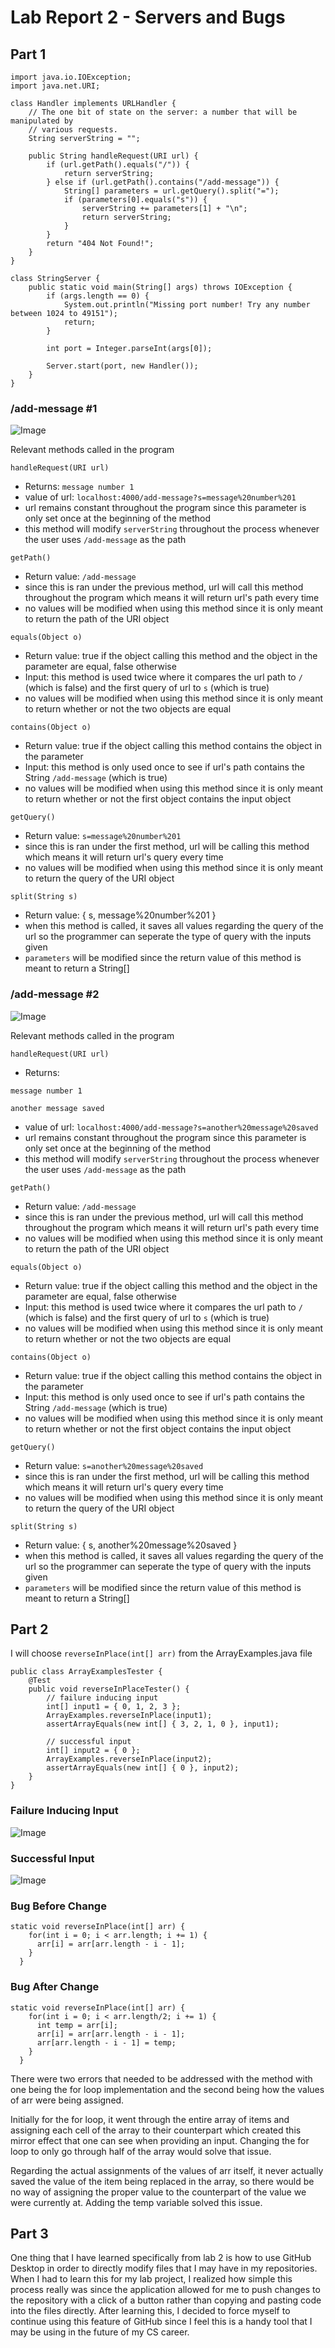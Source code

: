 # Lab Report 2 - Servers and Bugs
## Part 1
```
import java.io.IOException;
import java.net.URI;

class Handler implements URLHandler {
    // The one bit of state on the server: a number that will be manipulated by
    // various requests.
    String serverString = "";

    public String handleRequest(URI url) {
        if (url.getPath().equals("/")) {
            return serverString;
        } else if (url.getPath().contains("/add-message")) {
            String[] parameters = url.getQuery().split("=");
            if (parameters[0].equals("s")) {
                serverString += parameters[1] + "\n";
                return serverString;
            }
        }
        return "404 Not Found!";
    }
}

class StringServer {
    public static void main(String[] args) throws IOException {
        if (args.length == 0) {
            System.out.println("Missing port number! Try any number between 1024 to 49151");
            return;
        }

        int port = Integer.parseInt(args[0]);

        Server.start(port, new Handler());
    }
}
```

### /add-message #1

![Image](First_Saved_Message%20(2).png)

Relevant methods called in the program

`handleRequest(URI url)`

* Returns:
`message number 1`
* value of url: `localhost:4000/add-message?s=message%20number%201`
* url remains constant throughout the program since this parameter is only set once at the beginning of the method
* this method will modify `serverString` throughout the process whenever the user uses `/add-message` as the path

`getPath()`

* Return value: `/add-message`
* since this is ran under the previous method, url will call this method throughout the program which means it will return url's path every time
* no values will be modified when using this method since it is only meant to return the path of the URI object

`equals(Object o)`

* Return value: true if the object calling this method and the object in the parameter are equal, false otherwise
* Input: this method is used twice where it compares the url path to `/` (which is false) and the first query of url to `s` (which is true)
* no values will be modified when using this method since it is only meant to return whether or not the two objects are equal

`contains(Object o)`

* Return value: true if the object calling this method contains the object in the parameter
* Input: this method is only used once to see if url's path contains the String `/add-message` (which is true)
* no values will be modified when using this method since it is only meant to return whether or not the first object contains the input object

`getQuery()`

* Return value: `s=message%20number%201`
* since this is ran under the first method, url will be calling this method which means it will return url's query every time
* no values will be modified when using this method since it is only meant to return the query of the URI object

`split(String s)`

* Return value: { s, message%20number%201 }
* when this method is called, it saves all values regarding the query of the url so the programmer can seperate the type of query with the inputs given
* `parameters` will be modified since the return value of this method is meant to return a String[]

### /add-message #2

![Image](Second_Saved_Message.png)

Relevant methods called in the program

`handleRequest(URI url)`

* Returns:

```
message number 1

another message saved
```

* value of url: `localhost:4000/add-message?s=another%20message%20saved`
* url remains constant throughout the program since this parameter is only set once at the beginning of the method
* this method will modify `serverString` throughout the process whenever the user uses `/add-message` as the path

`getPath()`

* Return value: `/add-message`
* since this is ran under the previous method, url will call this method throughout the program which means it will return url's path every time
* no values will be modified when using this method since it is only meant to return the path of the URI object

`equals(Object o)`

* Return value: true if the object calling this method and the object in the parameter are equal, false otherwise
* Input: this method is used twice where it compares the url path to `/` (which is false) and the first query of url to `s` (which is true)
* no values will be modified when using this method since it is only meant to return whether or not the two objects are equal

`contains(Object o)`

* Return value: true if the object calling this method contains the object in the parameter
* Input: this method is only used once to see if url's path contains the String `/add-message` (which is true)
* no values will be modified when using this method since it is only meant to return whether or not the first object contains the input object

`getQuery()`

* Return value: `s=another%20message%20saved`
* since this is ran under the first method, url will be calling this method which means it will return url's query every time
* no values will be modified when using this method since it is only meant to return the query of the URI object

`split(String s)`

* Return value: { s, another%20message%20saved }
* when this method is called, it saves all values regarding the query of the url so the programmer can seperate the type of query with the inputs given
* `parameters` will be modified since the return value of this method is meant to return a String[]

## Part 2
I will choose `reverseInPlace(int[] arr)` from the ArrayExamples.java file

```
public class ArrayExamplesTester {
    @Test
    public void reverseInPlaceTester() {
        // failure inducing input
        int[] input1 = { 0, 1, 2, 3 };
        ArrayExamples.reverseInPlace(input1);
        assertArrayEquals(new int[] { 3, 2, 1, 0 }, input1);

        // successful input
        int[] input2 = { 0 };
        ArrayExamples.reverseInPlace(input2);
        assertArrayEquals(new int[] { 0 }, input2);
    }
}
```
### Failure Inducing Input

![Image](FailureInducing_Input.png)

### Successful Input

![Image](Successful_Input.png)

### Bug Before Change

```
static void reverseInPlace(int[] arr) {
    for(int i = 0; i < arr.length; i += 1) {
      arr[i] = arr[arr.length - i - 1];
    }
  }

```

### Bug After Change

```
static void reverseInPlace(int[] arr) {
    for(int i = 0; i < arr.length/2; i += 1) {
      int temp = arr[i];
      arr[i] = arr[arr.length - i - 1];
      arr[arr.length - i - 1] = temp;
    }
  }
```

There were two errors that needed to be addressed with the method with one being the for loop implementation and the second being how the values of arr were being assigned.

Initially for the for loop, it went through the entire array of items and assigning each cell of the array to their counterpart which created this mirror effect that one can see when providing an input. Changing the for loop to only go through half of the array would solve that issue.

Regarding the actual assignments of the values of arr itself, it never actually saved the value of the item being replaced in the array, so there would be no way of assigning the proper value to the counterpart of the value we were currently at. Adding the temp variable solved this issue.

## Part 3

One thing that I have learned specifically from lab 2 is how to use GitHub Desktop in order to directly modify files that I may have in my repositories. When I had to learn this for my lab project, I realized how simple this process really was since the application allowed for me to push changes to the repository with a click of a button rather than copying and pasting code into the files directly. After learning this, I decided to force myself to continue using this feature of GitHub since I feel this is a handy tool that I may be using in the future of my CS career.
